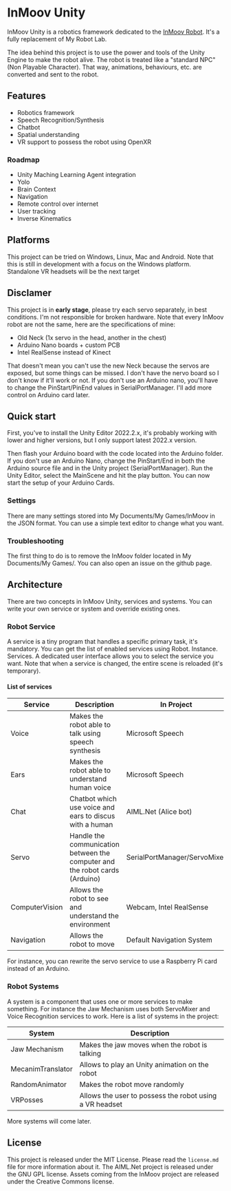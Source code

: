 # InMoov Unity

InMoov Unity is a robotics framework dedicated to the [InMoov Robot](https://www.inmoov.fr). It's a fully replacement of My Robot Lab.

The idea behind this project is to use the power and tools of the Unity Engine to make the robot alive.
The robot is treated like a "standard NPC" (Non Playable Character). That way, animations, behaviours, etc. are converted and sent to the robot.

## Features
- Robotics framework
- Speech Recognition/Synthesis
- Chatbot
- Spatial understanding
- VR support to possess the robot using OpenXR

### Roadmap
- Unity Maching Learning Agent integration
- Yolo 
- Brain Context
- Navigation
- Remote control over internet
- User tracking
- Inverse Kinematics

## Platforms
This project can be tried on Windows, Linux, Mac and Android. Note that this is still in development with a focus on the Windows platform.
Standalone VR headsets will be the next target

## Disclamer
This project is in **early stage**, please try each servo separately, in best conditions. I'm not responsible for broken hardware. 
Note that every InMoov robot are not the same, here are the specifications of mine:
- Old Neck (1x servo in the head, another in the chest)
- Arduino Nano boards + custom PCB
- Intel RealSense instead of Kinect

That doesn't mean you can't use the new Neck because the servos are exposed, but some things can be missed.
I don't have the nervo board so I don't know if it'll work or not. If you don't use an Arduino nano, you'll have to change the PinStart/PinEnd values in SerialPortManager. I'll add more control on Arduino card later.

## Quick start
First, you've to install the Unity Editor 2022.2.x, it's probably working with lower and higher versions, but I only support latest 2022.x version.

Then flash your Arduino board with the code located into the Arduino folder. If you don't use an Arduino Nano, change the PinStart/End in both the Arduino source file and in the Unity project (SerialPortManager).
Run the Unity Editor, select the MainScene and hit the play button. You can now start the setup of your Arduino Cards.

### Settings
There are many settings stored into My Documents/My Games/InMoov in the JSON format. You can use a simple text editor to change what you want.

### Troubleshooting
The first thing to do is to remove the InMoov folder located in My Documents/My Games/. You can also open an issue on the github page.

## Architecture
There are two concepts in InMoov Unity, services and systems. You can write your own service or system and override existing ones.

### Robot Service
A service is a tiny program that handles a specific primary task, it's mandatory. You can get the list of enabled services using Robot. Instance. Services. A dedicated user interface allows you to select the service you want. Note that when a service is changed, the entire scene is reloaded (it's temporary).

#### List of services
| Service | Description | In Project |
|---------|-------------|------------|
| Voice | Makes the robot able to talk using speech synthesis | Microsoft Speech |
| Ears | Makes the robot able to understand human voice | Microsoft Speech |
| Chat | Chatbot which use voice and ears to discus with a human | AIML.Net (Alice bot) | 
| Servo | Handle the communication between the computer and the robot cards (Arduino) | SerialPortManager/ServoMixer |
| ComputerVision | Allows the robot to see and understand the environment | Webcam, Intel RealSense |
| Navigation | Allows the robot to move | Default Navigation System |

For instance, you can rewrite the servo service to use a Raspberry Pi card instead of an Arduino.

### Robot Systems
A system is a component that uses one or more services to make something. For instance the Jaw Mechanism uses both ServoMixer and Voice Recognition services to work. Here is a list of systems in the project:

| System | Description |
|--------|-------------|
| Jaw Mechanism | Makes the jaw moves when the robot is talking |
| MecanimTranslator | Allows to play an Unity animation on the robot |
| RandomAnimator | Makes the robot move randomly |
| VRPosses | Allows the user to possess the robot using a VR headset |

More systems will come later.

## License
This project is released under the MIT License. Please read the `license.md` file for more information about it.
The AIML.Net project is released under the GNU GPL license.
Assets coming from the InMoov project are released under the Creative Commons license.

